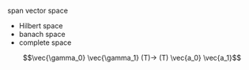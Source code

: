 span vector space

* Hilbert space
* banach space
* complete space



$$\vec{\gamma_0} \vec{\gamma_1} (T)-> (T) \vec{a_0} \vec{a_1}$$



